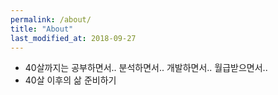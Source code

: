 ```yaml
---
permalink: /about/
title: "About"
last_modified_at: 2018-09-27
---
```


* 40살까지는 공부하면서.. 분석하면서.. 개발하면서.. 월급받으면서.. 
* 40살 이후의 삶 준비하기 